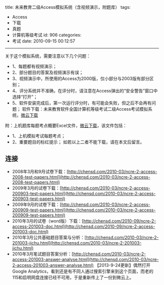 title: 未来教育二级Access模拟系统（含视频演示，附题库）
tags:
  - Access
  - 下载
  - 真题
  - 计算机等级考试
id: 906
categories:
  - 考试
date: 2010-09-15 00:12:57
---

<!--more-->

关于这个模拟系统，需要注意以下几个问题：

*   1、每题都有视频演示；
*   2、部分题目的答案及视频演示有误；
*   3、视频演示中，所使用的Access为2000版，仅小部分与2003版有部分区别；
*   4、评分系统并不准确，在评分时，请注意在Access弹出的“安全警告”窗口中选择“打开”；
*   5、软件安装完成后，第一次运行评分时，有可能会失败，但之后不会再有问题；
软件下载：未来教育软件全国计算机等级考试二级Access考试模拟系统，[微云下载](http://url.cn/QZOQl1 "微云下载（ACCESS_Setup.exe）")

附：上机题库每题考点概要Excel文件，[微云下载](http://url.cn/KY3OJb "微云下载（模拟系统题例.xls）")，该文件包括：

*   1、上机模拟考试每题考点；
*   2、重要题目的标红提示；
如若以上二者不能下载，请在本文后留言。

## 连接

*   2008年3月和9月试卷下载：[http://chensd.com/2010-03/ncre-2-access-2008-test-papers.html](http://chensd.com/2010-03/ncre-2-access-2008-test-papers.html)
*   2009年3月的试卷下载：[http://chensd.com/2010-03/ncre-2-access-200903-test-papers.html](http://chensd.com/2010-03/ncre-2-access-200903-test-papers.html)
*   2009年9月的试卷下载：[http://chensd.com/2010-03/ncre-2-access-200909-test-papers.html](http://chensd.com/2010-03/ncre-2-access-200909-test-papers.html)
*   2010年3月的试卷（word版）下载：[http://chensd.com/2010-09/ncre-2-access-201003-doc.html](http://chensd.com/2010-09/ncre-2-access-201003-doc.html)
*   2010年3月公共基础题目答案与分析：[http://chensd.com/2010-03/ncre-2-201003-jichu.html](http://chensd.com/2010-03/ncre-2-201003-jichu.html)
*   2010年3月笔试题目答案分析：[http://chensd.com/2010-03/ncre-2-access-201003-answer-analyse.html](http://chensd.com/2010-03/ncre-2-access-201003-answer-analyse.html)
【2013-9-24更新】偶然打开Google Analytics，看到还是有不同人通过搜索引擎来到这个页面，而老的115和启明网盘连接已经不可用，于是重新传上了一份到微云上。